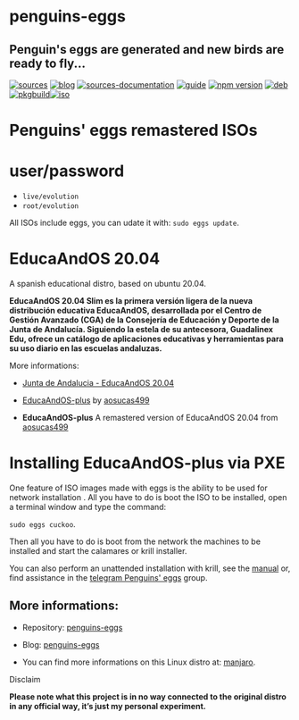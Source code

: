 penguins-eggs
=============

## Penguin&#39;s eggs are generated and new birds are ready to fly...
[![sources](https://img.shields.io/badge/github-sources-cyan)](https://github.com/pieroproietti/penguins-eggs)
[![blog](https://img.shields.io/badge/blog-penguin's%20eggs-cyan)](https://penguins-eggs.net)
[![sources-documentation](https://img.shields.io/badge/sources-documentation-blue)](https://penguins-eggs.net/sources-documentation/index.html)
[![guide](https://img.shields.io/badge/guide-penguin's%20eggs-cyan)](https://penguins-eggs.net/docs/Tutorial/italiano)
[![npm version](https://img.shields.io/npm/v/penguins-eggs.svg)](https://npmjs.org/package/penguins-eggs)
[![deb](https://img.shields.io/badge/deb-packages-blue)](https://sourceforge.net/projects/penguins-eggs/files/DEBS)
[![pkgbuild](https://img.shields.io/badge/pkgbuild-packages-blue)](https://sourceforge.net/projects/penguins-eggs/files/PKGBUILD)[![iso](https://img.shields.io/badge/iso-images-cyan)](https://sourceforge.net/projects/penguins-eggs/files/ISOS)

# Penguins' eggs remastered ISOs

# user/password
* ```live/evolution```
* ```root/evolution```

All ISOs include eggs, you can udate it with: ```sudo eggs update```.

# EducaAndOS 20.04

A spanish educational distro, based on ubuntu 20.04.

__EducaAndOS 20.04 Slim es la primera versión ligera de la nueva distribución educativa EducaAndOS, desarrollada por el Centro de Gestión Avanzado (CGA) de la Consejería de Educación y Deporte de la Junta de Andalucía. Siguiendo la estela de su antecesora, Guadalinex Edu, ofrece un catálogo de aplicaciones educativas y herramientas para su uso diario en las escuelas andaluzas.__

More informations:

* [Junta de Andalucia - EducaAndOS 20.04](http://www.juntadeandalucia.es/educacion/cga/portal/?page_id=7886) 
* [EducaAndOS-plus](https://github.com/aosucas499/guadalinex) by [aosucas499](https://github.com/aosucas499)


* **EducaAndOS-plus** A remastered version of EducaAndOS 20.04 from [aosucas499](https://github.com/aosucas499)

# Installing EducaAndOS-plus via PXE

One feature of ISO images made with eggs is the ability to be used for network installation . All you have to do is boot the ISO to be installed, open a terminal window and type the command: 

```sudo eggs cuckoo```.

Then all you have to do is boot from the network the machines to be installed and start the calamares or krill installer.

You can also perform an unattended installation with krill, see the [manual](https://penguins-eggs.net/docs/Tutorial/english) or, find assistance in the [telegram Penguins' eggs](https://t.me/penguins_eggs) group.


## More informations:

* Repository: [penguins-eggs](https://github.com/pieroproietti/penguins-eggs)
* Blog: [penguins-eggs](https://penguins-eggs.net)

* You can find more informations on this Linux distro at: [manjaro](https://manjaro.org/).


Disclaim

__Please note what this project is in no way connected to the original distro in any official way, it’s just my personal experiment.__
